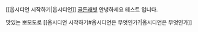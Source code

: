 
[[옵시디언 시작하기|옵시디언]]
[골든래빗](https://goldenrabbit.co.kr)
안녕하세요 테스트 입니다.

맛있는 뽀모도로 
[[옵시디언 시작하기#옵시디언은 무엇인가?|옵시디언은 무엇인가]]
